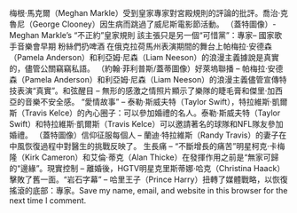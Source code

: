 梅根·馬克爾（Meghan Markle）受到皇家專家對宮殿規則的評論的批評。喬治·克魯尼（George Clooney）因生病而跳過了威尼斯電影節活動。 （蓋特圖像）-Meghan Markle’s “不正約”皇家規則    該主張只是另一個“可惜黨”：專家– 國家歌手音樂會早期 粉絲們扔啤酒    在俄克拉荷馬州表演期間的舞台上帕梅拉·安德森（Pamela Anderson）和利亞姆·尼森（Liam Neeson）的浪漫主義據說是真實的，儘管公關竊竊私語。 （約翰·菲利普斯/蓋蒂圖像）好萊塢聯播 – 帕梅拉·安德森（Pamela Anderson）和利亞姆·尼森（Liam Neeson）的浪漫主義儘管宣傳特技表演“真實”。和弦醒目 – 無形的感激之情照片顯示了樂隊的睫毛膏和傑里·加西亞的音樂不安全感。 “愛情故事” – 泰勒·斯威夫特（Taylor Swift），特拉維斯·凱爾斯（Travis Kelce）的內心圈子：可以參加婚禮的名人。泰勒·斯威夫特（Taylor Swift）和特拉維斯·凱爾斯（Travis Kelce）可以邀請著名的球隊和NFL隊友參加婚禮。 （蓋特圖像）信仰征服每個人 – 蘭迪·特拉維斯（Randy Travis）的妻子在中風恢復過程中對醫生的挑戰反映了。 生長痛 – “不斷增長的痛苦”明星柯克·卡梅隆（Kirk Cameron）和艾倫·蒂克（Alan Thicke）在發揮作用之前是“無家可歸的“邊緣”。現實控制 – 離婚後，HGTV明星克里斯蒂娜·哈克（Christina Haack）擊敗了舊一面。“岩石字幕” – 哈里王子（Prince Harry）扭轉了媒體戰略，以恢復搖滾的底部：專家。Save my name, email, and website in this browser for the next time I comment.